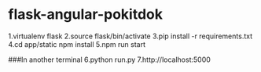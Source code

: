 # flask-angular-pokitdok
1.virtualenv flask
2.source flask/bin/activate
3.pip install -r requirements.txt 
4.cd app/static npm install
5.npm run start

###In another terminal
6.python run.py
7.http://localhost:5000
